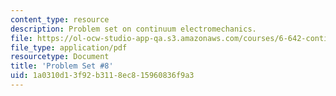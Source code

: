 ```yaml
---
content_type: resource
description: Problem set on continuum electromechanics.
file: https://ol-ocw-studio-app-qa.s3.amazonaws.com/courses/6-642-continuum-electromechanics-fall-2008/1a0310d13f92b3118ec815960836f9a3_pset8.pdf
file_type: application/pdf
resourcetype: Document
title: 'Problem Set #8'
uid: 1a0310d1-3f92-b311-8ec8-15960836f9a3
---
```


